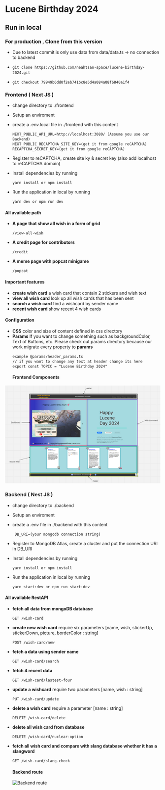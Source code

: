 # Lucene Birthday 2024


## **Run in local**


### For production , Clone from this version
-   Due to latest commit is only use data from data/data.ts -> no connection to backend
  
- ``` git clone https://github.com/neahtsan-space/lucene-birthday-2024.git  ```

- ``` git checkout 79949b6dd0f2eb741bc8e5d4a084a08f6840a1f4 ```

### Frontend ( Next JS )

- change directory to ./frontend
- Setup an enviroment
- create a .env.local file in ./frontend with this content
    ```
    NEXT_PUBLIC_API_URL=http://localhost:3080/ (Assume you use our Backend)
    NEXT_PUBLIC_RECAPTCHA_SITE_KEY=(get it from google reCAPTCHA)
    RECAPTCHA_SECRET_KEY=(get it from google reCAPTCHA)
    ```
- Register to reCAPTCHA, create site ky & secret key (also add localhost to reCAPTCHA domain)

- Install dependencies by running
  
  ```
  yarn install or npm install
  ```
- Run the application in local by running

  ```
  yarn dev or npm run dev
  ```

#### All available path

-  **A page that show all wish in a form of grid**
    ```
    /view-all-wish
    ```
-  **A credit page for contributors**
    ```
    /credit
    ```
-  **A meme page with popcat minigame**
    ```
    /popcat
    ```
#### Important features

-   **create wish card**
    a wish card that contain 2 stickers and wish text
-   **view all wish card**
    look up all wish cards that has been sent
-   **search a wish card**
    find a wishcard by sender name
-   **recent wish card**
    show recent 4 wish cards

#### Configuration

-   **CSS**
    color and size of content defined in css directory 
-   **Params**
    If you want to change something such as backgroundColor, Text of Buttons, etc.
    Please check out params directory because our work migrate every property to **params**
    ```
    example @params/header_params.ts
    // if you want to change any text at header change its here
    export const TOPIC = "Lucene Birthday 2024"
    ```
    #### Frontend Components
![Frontend Componetns](/lucene_arch.png)
### Backend ( Nest JS )
- change directory to ./backend
- Setup an enviroment
- create a .env file in ./backend with this content
   ```
    DB_URI=(your mongodb connection string)
    ```
-  Register to MongoDB Atlas, create a cluster and put the connection URI in DB_URI

- Install dependencies by running
  
  ```
  yarn install or npm install
  ```
- Run the application in local by running

    ```
    yarn start:dev or npm run start:dev
    ```
#### All available RestAPI

-   **fetch all data from mongoDB database**
    ```
    GET /wish-card
    ```
-   **create new wish card**
    require six parameters [name, wish, stickerUp, stickerDown, picture, borderColor : string]
    ```
    POST /wish-card/new
    ```
-   **fetch a data using sender name**
    ```
    GET /wish-card/search
    ``` 
-   **fetch 4 recent data**
    ```
    GET /wish-card/lastest-four
    ```
-   **update a wishcard**
    require two parameters [name, wish : string]
    ```
    PUT /wish-card/update
    ```
-   **delete a wish card**
    require a parameter [name : string]
    ```
    DELETE /wish-card/delete
    ```
-   **delete all wish card from database**
    ```
    DELETE /wish-card/nuclear-option
    ```
-   **fetch all wish card and compare with slang database whether it has a slangword**
    ```
    GET /wish-card/slang-check
    ```
    #### Backend route
    ![Backend route](/backend_route.png)
